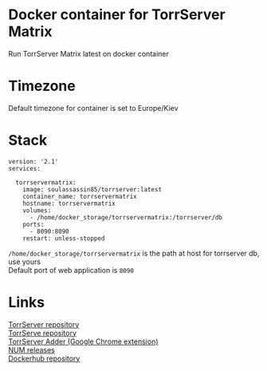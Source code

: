 # Docker container for TorrServer Matrix
Run TorrServer Matrix latest on docker container

# Timezone
Default timezone for container is set to Europe/Kiev

# Stack
```
version: '2.1'
services:

  torrservermatrix:
    image: soulassassin85/torrserver:latest
    container_name: torrservermatrix
    hostname: torrservermatrix
    volumes:
      - /home/docker_storage/torrservermatrix:/torrserver/db
    ports:
      - 8090:8090
    restart: unless-stopped
```
```/home/docker_storage/torrservermatrix``` is the path at host for torrserver db, use yours<br>Default port of web application is ```8090```

# Links
[TorrServer repository](https://github.com/YouROK/TorrServer)<br>
[TorrServe repository](https://github.com/YouROK/TorrServe)<br>
[TorrServer Adder (Google Chrome extension)](https://chrome.google.com/webstore/detail/torrserver-adder/ihphookhabmjbgccflngglmidjloeefg)<br>
[NUM releases](https://github.com/YouROK/releases/releases)<br>
[Dockerhub repository](https://hub.docker.com/r/soulassassin85/torrserver)
